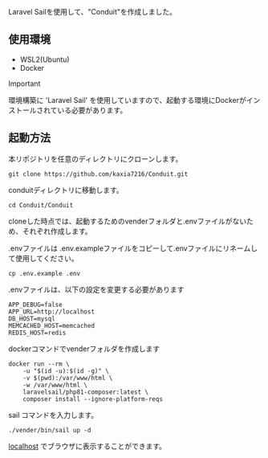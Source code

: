Laravel Sailを使用して、"Conduit"を作成しました。

## 使用環境

- WSL2(Ubuntu)
- Docker

> [!IMPORTANT]  
> 環境構築に 'Laravel Sail' を使用していますので、起動する環境にDockerがインストールされている必要があります。  

## 起動方法

本リポジトリを任意のディレクトリにクローンします。
```
git clone https://github.com/kaxia7216/Conduit.git
```
conduitディレクトリに移動します。
```
cd Conduit/Conduit
```

cloneした時点では、起動するためのvenderフォルダと.envファイルがないため、それぞれ作成します。

.envファイルは .env.exampleファイルをコピーして.envファイルにリネームして使用してください。
```
cp .env.example .env
```

.envファイルは、以下の設定を変更する必要があります
```
APP_DEBUG=false
APP_URL=http://localhost
DB_HOST=mysql
MEMCACHED_HOST=memcached
REDIS_HOST=redis
```

dockerコマンドでvenderフォルダを作成します
```
docker run --rm \
    -u "$(id -u):$(id -g)" \
    -v $(pwd):/var/www/html \
    -w /var/www/html \
    laravelsail/php81-composer:latest \
    composer install --ignore-platform-reqs
```

sail コマンドを入力します。
```
./vender/bin/sail up -d
```

[localhost](http://localhost) でブラウザに表示することができます。